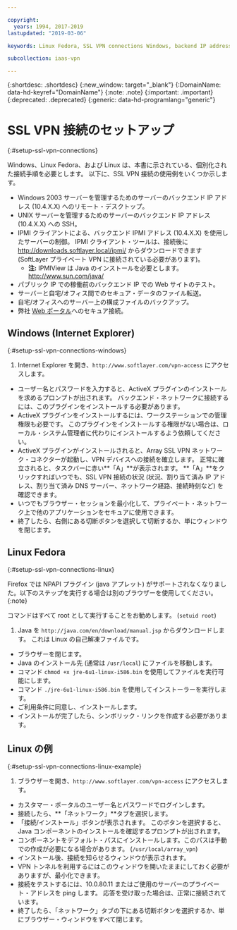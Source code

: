 ```yaml
---

copyright:
  years: 1994, 2017-2019
lastupdated: "2019-03-06"

keywords: Linux Fedora, SSL VPN connections Windows, backend IP address

subcollection: iaas-vpn

---
```


{:shortdesc: .shortdesc}
{:new_window: target="_blank"}
{:DomainName: data-hd-keyref="DomainName"}
{:note: .note}
{:important: .important}
{:deprecated: .deprecated}
{:generic: data-hd-programlang="generic"}

# SSL VPN 接続のセットアップ
{:#setup-ssl-vpn-connections}

Windows、Linux Fedora、および Linux は、本書に示されている、個別化された接続手順を必要とします。 以下に、SSL VPN 接続の使用例をいくつか示します。

* Windows 2003 サーバーを管理するためのサーバーのバックエンド IP アドレス (10.4.X.X) へのリモート・デスクトップ。
* UNIX サーバーを管理するためのサーバーのバックエンド IP アドレス (10.4.X.X) への SSH。
* IPMI クライアントによる、バックエンド IPMI アドレス (10.4.X.X) を使用したサーバーの制御。 IPMI クライアント・ツールは、接続後に http://downloads.softlayer.local/ipmi/ からダウンロードできます (SoftLayer プライベート VPN に接続されている必要があります)。
  * **注:** IPMIView は Java のインストールを必要とします。  http://www.sun.com/java/
* パブリック IP での稼働前のバックエンド IP での Web サイトのテスト。
* サーバーと自宅/オフィス間でのセキュア・データのファイル転送。
* 自宅/オフィスへのサーバー上の構成ファイルのバックアップ。
* 弊社 [Web ポータル](http://control.softlayer.com/)へのセキュア接続。

## Windows (Internet Explorer)
{:#setup-ssl-vpn-connections-windows}

1. Internet Explorer を開き、`http://www.softlayer.com/vpn-access` にアクセスします。
* ユーザー名とパスワードを入力すると、ActiveX プラグインのインストールを求めるプロンプトが出されます。 バックエンド・ネットワークに接続するには、このプラグインをインストールする必要があります。 
* ActiveX プラグインをインストールするには、ワークステーションでの管理権限も必要です。 このプラグインをインストールする権限がない場合は、ローカル・システム管理者に代わりにインストールするよう依頼してください。 
* ActiveX プラグインがインストールされると、Array SSL VPN ネットワーク・コネクターが起動し、VPN デバイスへの接続を確立します。 正常に確立されると、タスクバーに赤い**「A」**が表示されます。 **「A」**をクリックすればいつでも、SSL VPN 接続の状況 (状況、割り当て済み IP アドレス、割り当て済み DNS サーバー、ネットワーク経路、接続時刻など) を確認できます。 
* いつでもブラウザー・セッションを最小化して、プライベート・ネットワーク上で他のアプリケーションをセキュアに使用できます。 
* 終了したら、右側にある切断ボタンを選択して切断するか、単にウィンドウを閉じます。

## Linux Fedora 
{:#setup-ssl-vpn-connections-linux}

Firefox では NPAPI プラグイン (java アプレット) がサポートされなくなりました。以下のステップを実行する場合は別のブラウザーを使用してください。
{:note}

コマンドはすべて root として実行することをお勧めします。 (`setuid root`)

1. Java を `http://java.com/en/download/manual.jsp` からダウンロードします。 これは Linux の自己解凍ファイルです。
* ブラウザーを閉じます。
* Java のインストール先 (通常は `/usr/local`) にファイルを移動します。
* コマンド `chmod +x jre-6u1-linux-i586.bin` を使用してファイルを実行可能にします。
* コマンド `./jre-6u1-linux-i586.bin` を使用してインストーラーを実行します。
* ご利用条件に同意し、インストールします。
* インストールが完了したら、シンボリック・リンクを作成する必要があります。

## Linux の例
{:#setup-ssl-vpn-connections-linux-example}

1. ブラウザーを開き、`http://www.softlayer.com/vpn-access` にアクセスします。
* カスタマー・ポータルのユーザー名とパスワードでログインします。
* 接続したら、**「ネットワーク」**タブを選択します。
* 「接続/インストール」ボタンが表示されます。 このボタンを選択すると、Java コンポーネントのインストールを確認するプロンプトが出されます。
* コンポーネントをデフォルト・パスにインストールします。このパスは手動での作成が必要になる場合があります。 (`/usr/local/array_vpn`)
* インストール後、接続を知らせるウィンドウが表示されます。
* VPN トンネルを利用するにはこのウィンドウを開いたままにしておく必要がありますが、最小化できます。
* 接続をテストするには、10.0.80.11 またはご使用のサーバーのプライベート・アドレスを ping します。 応答を受け取った場合は、正常に接続されています。
* 終了したら、「ネットワーク」タブの下にある切断ボタンを選択するか、単にブラウザー・ウィンドウをすべて閉じます。
